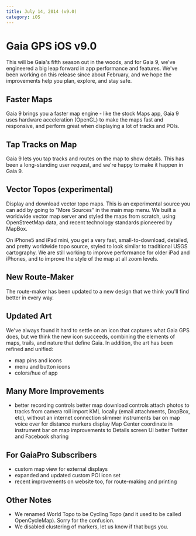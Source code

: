 ```yaml
---
title: July 14, 2014 (v9.0)
category: iOS
---
```


# Gaia GPS iOS v9.0
    
This will be Gaia's fifth season out in the woods, and for Gaia 9, we've engineered a big leap forward in app performance and features. We've been working on this release since about February, and we hope the improvements help you plan, explore, and stay safe.

## Faster Maps
Gaia 9 brings you a faster map engine - like the stock Maps app, Gaia 9 uses hardware acceleration (OpenGL) to make the maps fast and responsive, and perform great when displaying a lot of tracks and POIs.
      
## Tap Tracks on Map
Gaia 9 lets you tap tracks and routes on the map to show details. This has been a long-standing user request, and we're happy to make it happen in Gaia 9.
      
## Vector Topos (experimental)
Display and download vector topo maps. This is an experimental source you can add by going to "More Sources" in the main map menu. We built a worldwide vector map server and styled the maps from scratch, using OpenStreetMap data, and recent technology standards pioneered by MapBox.
        
On iPhone5 and iPad mini, you get a very fast, small-to-download, detailed, and pretty worldwide topo source, styled to look similar to traditional USGS cartography. We are still working to improve performance for older iPad and iPhones, and to improve the style of the map at all zoom levels.
      
## New Route-Maker
The route-maker has been updated to a new design that we think you'll find better in every way.
      
## Updated Art
We've always found it hard to settle on an icon that captures what Gaia GPS does, but we think the new icon succeeds, combining the elements of maps, trails, and nature that define Gaia. In addition, the art has been refined and unified:
* map pins and icons
* menu and button icons
* colors/hue of app
      
## Many More Improvements
* better recording controls
better map download controls
attach photos to tracks from camera roll
import KML locally (email attachments, DropBox, etc), without an internet connection
slimmer instruments bar on map
voice over for distance markers
display Map Center coordinate in instrument bar on map
improvements to Details screen UI
better Twitter and Facebook sharing
      
## For GaiaPro Subscribers
* custom map view for external displays
* expanded and updated custom POI icon set
* recent improvements on website too, for route-making and printing
      
## Other Notes
* We renamed World Topo to be Cycling Topo (and it used to be called OpenCycleMap). Sorry for the confusion.
* We disabled clustering of markers, let us know if that bugs you.
